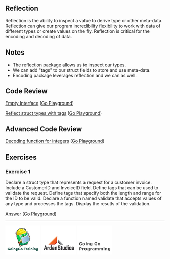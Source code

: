 ## Reflection

Reflection is the ability to inspect a value to derive type or other meta-data. Reflection can give our program incredibility flexibility to work with data of different types or create values on the fly. Reflection is critical for the encoding and decoding of data.

## Notes

* The reflection package allows us to inspect our types.
* We can add "tags" to our struct fields to store and use meta-data.
* Encoding package leverages reflection and we can as well.

## Code Review

[Empty Interface](example1/example1.go) ([Go Playground](http://play.golang.org/p/OSeD9F_P46))

[Reflect struct types with tags](example2/example2.go) ([Go Playground](http://play.golang.org/p/y0WyYezH05))

## Advanced Code Review

[Decoding function for integers](example3/example3.go) ([Go Playground](http://play.golang.org/p/bWQ6hiVECQ))

## Exercises

### Exercise 1
Declare a struct type that represents a request for a customer invoice. Include a CustomerID and InvoiceID field. Define tags that can be used to validate the request. Define tags that specify both the length and range for the ID to be valid. Declare a function named validate that accepts values of any type and processes the tags. Display the resutls of the validation.

[Answer](exercises/exercise1/exercise1.go) ([Go Playground](http://play.golang.org/p/ben9PaXNWJ))

___
[![GoingGo Training](../00-slides/images/ggt_logo.png)](http://www.goinggotraining.net)
[![Ardan Studios](../00-slides/images/ardan_logo.png)](http://www.ardanstudios.com)
[![GoingGo Blog](../00-slides/images/ggb_logo.png)](http://www.goinggo.net)